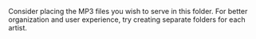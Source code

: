 Consider placing the MP3 files you wish to serve in this folder. For better organization and user experience, try creating separate folders for each artist.
